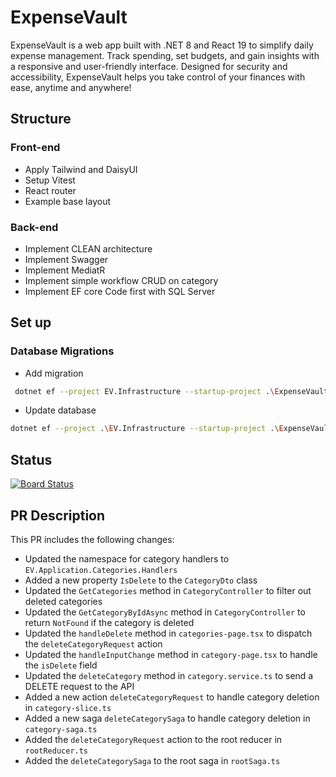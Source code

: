 # ExpenseVault

ExpenseVault is a web app built with .NET 8 and React 19 to simplify daily expense management. Track spending, set budgets, and gain insights with a responsive and user-friendly interface. Designed for security and accessibility, ExpenseVault helps you take control of your finances with ease, anytime and anywhere!

## Structure

### Front-end

- Apply Tailwind and DaisyUI
- Setup Vitest
- React router
- Example base layout

### Back-end

- Implement CLEAN architecture
- Implement Swagger
- Implement MediatR
- Implement simple workflow CRUD on category
- Implement EF core Code first with SQL Server

## Set up

### Database Migrations

- Add migration

```bash
 dotnet ef --project EV.Infrastructure --startup-project .\ExpenseVault.Server migrations add *comment here*
```

- Update database

```bash
dotnet ef --project .\EV.Infrastructure --startup-project .\ExpenseVault.Server update database
```

## Status

[![Board Status](https://dev.azure.com/hoangmyit/60cc3e6e-54db-409f-b1e0-e88c18a72c4d/0b31a195-dd7a-4a82-8134-bcc2a7182059/_apis/work/boardbadge/376f7740-e3ce-47d3-84da-7ff1bd6afbf5?columnOptions=1)](https://dev.azure.com/hoangmyit/60cc3e6e-54db-409f-b1e0-e88c18a72c4d/_boards/board/t/0b31a195-dd7a-4a82-8134-bcc2a7182059/Stories/)

## PR Description

This PR includes the following changes:

- Updated the namespace for category handlers to `EV.Application.Categories.Handlers`
- Added a new property `IsDelete` to the `CategoryDto` class
- Updated the `GetCategories` method in `CategoryController` to filter out deleted categories
- Updated the `GetCategoryByIdAsync` method in `CategoryController` to return `NotFound` if the category is deleted
- Updated the `handleDelete` method in `categories-page.tsx` to dispatch the `deleteCategoryRequest` action
- Updated the `handleInputChange` method in `category-page.tsx` to handle the `isDelete` field
- Updated the `deleteCategory` method in `category.service.ts` to send a DELETE request to the API
- Added a new action `deleteCategoryRequest` to handle category deletion in `category-slice.ts`
- Added a new saga `deleteCategorySaga` to handle category deletion in `category-saga.ts`
- Added the `deleteCategoryRequest` action to the root reducer in `rootReducer.ts`
- Added the `deleteCategorySaga` to the root saga in `rootSaga.ts`
